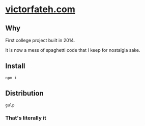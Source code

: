 # [victorfateh.com](https://www.victorfateh.com/)

## Why

First college project built in 2014.

It is now a mess of spaghetti code that I keep for nostalgia sake.

## Install

```
npm i
```

## Distribution

```
gulp
```

### That's literally it
